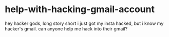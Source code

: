 # help-with-hacking-gmail-account

hey hacker gods, long story short i just got my insta hacked, but i know my hacker's gmail. can anyone help me hack into their gmail?
